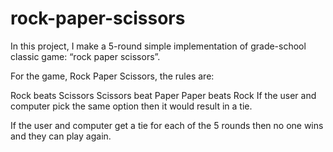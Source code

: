 # rock-paper-scissors
In this project, I make a 5-round simple implementation of grade-school classic game: “rock paper scissors”. 

For the game, Rock Paper Scissors, the rules are:

Rock beats Scissors
Scissors beat Paper
Paper beats Rock
If the user and computer pick the same option then it would result in a tie.

If the user and computer get a tie for each of the 5 rounds then no one wins and they can play again.
